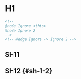 <!--
@graph Graph: center=true
@graph-attributes rankdir=TB
@node-attributes color=#00FF00 style=filled, fillcolor=#0000FF
@edge-attributes color=#000000
@node-type nt1: color=#FF0000
@edge-type et1: color=#00FFFF
-->
<!-- @node <nt1>: this="is invalid" -->

# H1
<!-- @node -->
<!-- @edge H1 -> SH12: color=#FF0000 -->
<!-- @e <- SH11 -->

```html
<!--
@node Ignore <this>
@node Ignore 2
-->
<!-- @edge Ignore -> Ignore 2 -->
```

## SH11
<!-- @n color=#FFFF00 -->

## SH12 {#sh-1-2}
<!-- @n <nt1> -->
<!-- @e -> SH11 <et1> -->
<!-- @e SH11 -> SH12 <et1>: style=dashed -->

